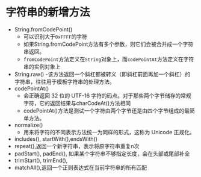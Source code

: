 # 字符串的新增方法

- String.fromCodePoint()
  - 可以识别大于`0xFFFF`的字符
  - 如果String.fromCodePoint方法有多个参数，则它们会被合并成一个字符串返回。
  - `fromCodePoint`方法定义在`String`对象上，而`codePointAt`方法定义在字符串的实例对象上
- String.raw()
  -该方法返回一个斜杠都被转义（即斜杠前面再加一个斜杠）的字符串，往往用于模板字符串的处理方法。
- codePointAt()
  - 会正确返回 32 位的 UTF-16 字符的码点。对于那些两个字节储存的常规字符，它的返回结果与charCodeAt()方法相同
  - codePointAt()方法是测试一个字符由两个字节还是由四个字节组成的最简单方法。
- normalize()
  - 用来将字符的不同表示方法统一为同样的形式，这称为 Unicode 正规化。
- includes(), startWith(),endsWith()
- repeat(),返回一个新字符串，表示将原字符串重复n次
- padStart(), padEnd(), 如果某个字符串不够指定长度，会在头部或尾部补全
- trimStart(), trimEnd(),
- matchAll(),返回一个正则表达式在当前字符串的所有匹配
